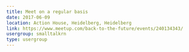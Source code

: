 ```yaml
---
title: Meet on a regular basis
date: 2017-06-09
location: Action House, Heidelberg, Heidelberg
link: https://www.meetup.com/back-to-the-future/events/240134343/
usergroup: smalltalkrn
type: usergroup
---
```

